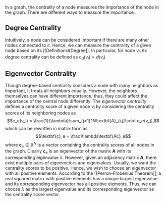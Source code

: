 In a graph, the centrality of a node measures the importance of the node in the graph. There are different ways to measure the importance.
## Degree Centrality
Intuitively, a node can be considered important if there are many other nodes connected to it. Hence, we can measure the centrality of a given node based on its [[Definitions#Degree]]. In particular, for node $v_i$, its degree centrality can be defined as $c_d(v_i) = d(v_i)$.
## Eigenvector Centrality
Though degree-based centrality considers a node with many neighbors as important, it treats all neighbors equally. However, the neighbors themselves can have different importance; thus, they could affect the importance of the central node differently. The *eigenvector centrality* defines a centrality score of a given node $v_i$ by considering the centrality scores of its neighboring nodes as $$c_e(v_i) = \frac{1}{\lambda}\sum_{j=1}^N\textbf{A}_{i,j}\cdot c_e(v_j),$$ which can be rewritten in matrix form as $$\textbf{c}_e = \frac1\lambda\textbf{Ac}_e$$where $\textbf{c}_e\in\mathbb{R}^N$ is a vector containing the centrality scores of all nodes in the graph. Clearly $\textbf{c}_e$ is an eigenvector of the matrix $\textbf{A}$ with its corresponding eigenvalue $\lambda$. However, given an adjacency matrix $\textbf{A}$, there exist multiple pairs of eigenvectors and eigenvalues. Usually, we want the centrality scores to be positive. Hence, we wish to choose an eigenvector with all positive elements. According to the [[Perron-Frobenius Theorem]], a real squared matrix with positive elements has a unique largest eigenvalue and its corresponding eigenvector has all positive elements. Thus, we can choose $\lambda$ as the largest eigenvalue and its corresponding eigenvector as the centrality score vector.

